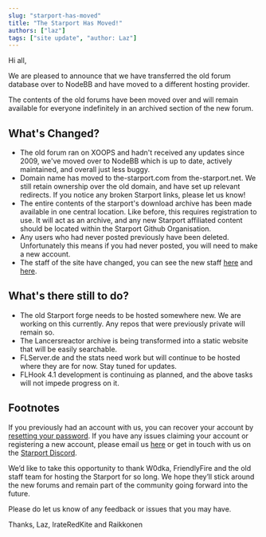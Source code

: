 ```yaml
---
slug: "starport-has-moved"
title: "The Starport Has Moved!"
authors: ["laz"]
tags: ["site update", "author: Laz"]
---
```


Hi all,

We are pleased to announce that we have transferred the old forum database over to NodeBB and have moved to a different hosting provider. 

The contents of the old forums have been moved over and will remain available for everyone indefinitely in an archived section of the new forum.

## What's Changed?
- The old forum ran on XOOPS and hadn't received any updates since 2009, we've moved over to NodeBB which is up to date, actively maintained, and overall just less buggy.
- Domain name has moved to the-starport.com from the-starport.net. We still retain ownership over the old domain, and have set up relevant redirects. If you notice any broken Starport links, please let us know!
- The entire contents of the starport's download archive has been made available in one central location. Like before, this requires registration to use. It will act as an archive, and any new Starport affiliated content should be located within the Starport Github Organisation.
- Any users who had never posted previously have been deleted. Unfortunately this means if you had never posted, you will need to make a new account.
- The staff of the site have changed, you can see the new staff [here](https://the-starport.com/forums/groups/administrators) and [here](https://the-starport.com/forums/groups/global-moderators).

## What's there still to do?

- The old Starport forge needs to be hosted somewhere new. We are working on this currently. Any repos that were previously private will remain so.
- The Lancersreactor archive is being transformed into a static website that will be easily searchable.
- FLServer.de and the stats need work but will continue to be hosted where they are for now. Stay tuned for updates.
- FLHook 4.1 development is continuing as planned, and the above tasks will not impede progress on it.

## Footnotes
If you previously had an account with us, you can recover your account by [resetting your password](https://the-starport.com/forums/reset). If you have any issues claiming your account or registering a new account, please email us [here](admin@the-starport.com) or get in touch with us on the [Starport Discord](https://the-starport.net/discord).

We’d like to take this opportunity to thank W0dka, FriendlyFire and the old staff team for hosting the Starport for so long. We hope they’ll stick around the new forums and remain part of the community going forward into the future.

Please do let us know of any feedback or issues that you may have.

Thanks,
Laz, IrateRedKite and Raikkonen
